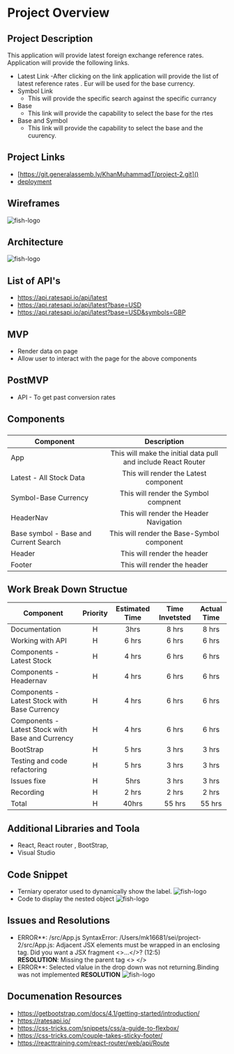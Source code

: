 # Project Overview


## Project Description

This application will provide latest foreign exchange reference rates. Application will provide the following links.
- Latest Link
	-After clicking on the link application will provide the list of latest reference rates . Eur will be used for the base currency.
- Symbol Link 
   - This will provide the specific search against the specific currancy 
- Base 
   - This link will provide the capability to select the base for the rtes
- Base and Symbol
   - This link will provide the capability to select the base and the cuurency. 
## Project Links
- [https://git.generalassemb.ly/KhanMuhammadT/project-2.git]()
- [deployment]()
## Wireframes
![fish-logo](./wireframes.jpg)
## Architecture
![fish-logo](./Arch.jpg)
## List of API's
  - https://api.ratesapi.io/api/latest
  - https://api.ratesapi.io/api/latest?base=USD
  - https://api.ratesapi.io/api/latest?base=USD&symbols=GBP
##  MVP
  - Render data on page 
  - Allow user to interact with the page for the above components
## PostMVP 
  - API - To get past conversion rates
## Components
#####  
| Component | Description | 
| --- | :---: |  
| App | This will make the initial data pull and include React Router| 
| Latest - All Stock Data | This will render the Latest  component |
| Symbol-Base Currency | This will render the Symbol compnent |
| HeaderNav | This will render the Header Navigation|
| Base symbol - Base and Current Search| This will render the Base-Symbol component|
| Header | This will render the header  | 
| Footer | This will render the header | 

##  Work Break Down Structue
| Component | Priority | Estimated Time | Time Invetsted | Actual Time |
| --- | :---: |  :---: | :---: | :---: |
| Documentation  | H | 3hrs| 8 hrs | 8 hrs  |
| Working with API | H | 6 hrs| 6 hrs |  6 hrs |
| Components - Latest Stock | H | 4 hrs| 6 hrs |  6 hrs |
| Components - Headernav | H | 4 hrs| 6 hrs |  6 hrs |
| Components - Latest Stock with Base Currency | H | 4 hrs| 6 hrs |  6 hrs |
| Components - Latest Stock with Base and Currency | H | 4 hrs| 6 hrs |  6 hrs |
| BootStrap| H | 5 hrs| 3 hrs| 3 hrs |
| Testing and code refactoring  | H| 5 hrs  | 3 hrs |3 hrs |
| Issues fixe   | H | 5hrs| 3 hrs | 3 hrs | 
| Recording    | H | 2 hrs| 2 hrs | 2 hrs | 
| Total | H | 40hrs| 55 hrs | 55 hrs  |

## Additional Libraries and Toola
  - React, React router , BootStrap,  
  - Visual Studio
## Code Snippet
   - Terniary operator used to dynamically show the label.
![fish-logo](./code.jpg)
   - Code to display the nested object
 ![fish-logo](./code2.png)
##  Issues and Resolutions
   - ERROR**: /src/App.js
SyntaxError: /Users/mk16681/sei/project-2/src/App.js: Adjacent JSX elements must be wrapped in an enclosing tag. Did you want a JSX fragment <>...</>? (12:5)                              
**RESOLUTION**: Missing the parent tag <> </>
  - ERROR**: Selected vlalue in the drop down was not returning.Binding was not implemented
 **RESOLUTION**
 ![fish-logo](./Bind.jpg)
  
##  Documenation Resources
  - https://getbootstrap.com/docs/4.1/getting-started/introduction/
  - https://ratesapi.io/
  - https://css-tricks.com/snippets/css/a-guide-to-flexbox/
  - https://css-tricks.com/couple-takes-sticky-footer/
  - https://reacttraining.com/react-router/web/api/Route

